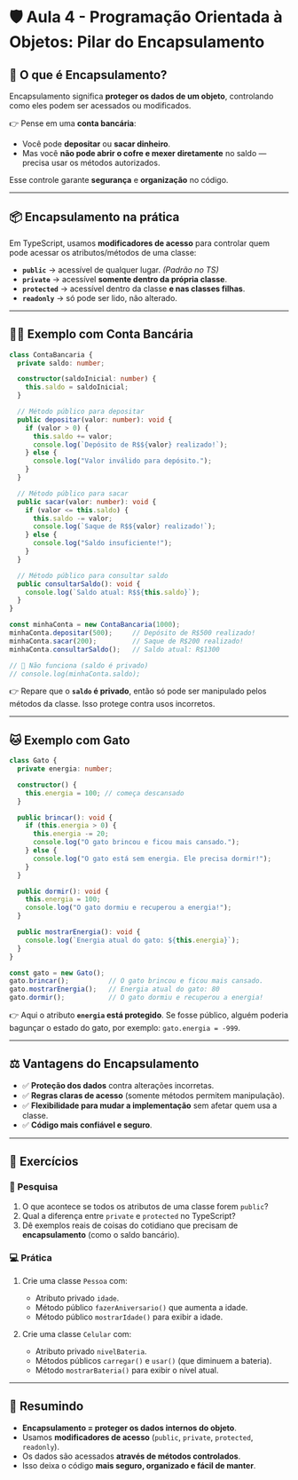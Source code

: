 # 🛡️ Aula 4 - Programação Orientada à Objetos: Pilar do Encapsulamento

## 🤔 O que é Encapsulamento?

Encapsulamento significa **proteger os dados de um objeto**, controlando como eles podem ser acessados ou modificados.

👉 Pense em uma **conta bancária**:

* Você pode **depositar** ou **sacar dinheiro**.
* Mas você **não pode abrir o cofre e mexer diretamente** no saldo — precisa usar os métodos autorizados.

Esse controle garante **segurança** e **organização** no código.

---

## 📦 Encapsulamento na prática

Em TypeScript, usamos **modificadores de acesso** para controlar quem pode acessar os atributos/métodos de uma classe:

* **`public`** → acessível de qualquer lugar. *(Padrão no TS)*
* **`private`** → acessível **somente dentro da própria classe**.
* **`protected`** → acessível dentro da classe **e nas classes filhas**.
* **`readonly`** → só pode ser lido, não alterado.

---

## 👨‍💻 Exemplo com Conta Bancária

```ts
class ContaBancaria {
  private saldo: number;

  constructor(saldoInicial: number) {
    this.saldo = saldoInicial;
  }

  // Método público para depositar
  public depositar(valor: number): void {
    if (valor > 0) {
      this.saldo += valor;
      console.log(`Depósito de R$${valor} realizado!`);
    } else {
      console.log("Valor inválido para depósito.");
    }
  }

  // Método público para sacar
  public sacar(valor: number): void {
    if (valor <= this.saldo) {
      this.saldo -= valor;
      console.log(`Saque de R$${valor} realizado!`);
    } else {
      console.log("Saldo insuficiente!");
    }
  }

  // Método público para consultar saldo
  public consultarSaldo(): void {
    console.log(`Saldo atual: R$${this.saldo}`);
  }
}

const minhaConta = new ContaBancaria(1000);
minhaConta.depositar(500);     // Depósito de R$500 realizado!
minhaConta.sacar(200);         // Saque de R$200 realizado!
minhaConta.consultarSaldo();   // Saldo atual: R$1300

// 🚫 Não funciona (saldo é privado)
// console.log(minhaConta.saldo);
```

👉 Repare que o **`saldo` é privado**, então só pode ser manipulado pelos métodos da classe. Isso protege contra usos incorretos.

---

## 🐱 Exemplo com Gato

```ts
class Gato {
  private energia: number;

  constructor() {
    this.energia = 100; // começa descansado
  }

  public brincar(): void {
    if (this.energia > 0) {
      this.energia -= 20;
      console.log("O gato brincou e ficou mais cansado.");
    } else {
      console.log("O gato está sem energia. Ele precisa dormir!");
    }
  }

  public dormir(): void {
    this.energia = 100;
    console.log("O gato dormiu e recuperou a energia!");
  }

  public mostrarEnergia(): void {
    console.log(`Energia atual do gato: ${this.energia}`);
  }
}

const gato = new Gato();
gato.brincar();          // O gato brincou e ficou mais cansado.
gato.mostrarEnergia();   // Energia atual do gato: 80
gato.dormir();           // O gato dormiu e recuperou a energia!
```

👉 Aqui o atributo **`energia` está protegido**. Se fosse público, alguém poderia bagunçar o estado do gato, por exemplo: `gato.energia = -999`.

---

## ⚖️ Vantagens do Encapsulamento

* ✅ **Proteção dos dados** contra alterações incorretas.
* ✅ **Regras claras de acesso** (somente métodos permitem manipulação).
* ✅ **Flexibilidade para mudar a implementação** sem afetar quem usa a classe.
* ✅ **Código mais confiável e seguro**.

---

## 📝 Exercícios

### 🔎 Pesquisa

1. O que acontece se todos os atributos de uma classe forem `public`?
2. Qual a diferença entre `private` e `protected` no TypeScript?
3. Dê exemplos reais de coisas do cotidiano que precisam de **encapsulamento** (como o saldo bancário).

### 💻 Prática

1. Crie uma classe `Pessoa` com:

   * Atributo privado `idade`.
   * Método público `fazerAniversario()` que aumenta a idade.
   * Método público `mostrarIdade()` para exibir a idade.

2. Crie uma classe `Celular` com:

   * Atributo privado `nivelBateria`.
   * Métodos públicos `carregar()` e `usar()` (que diminuem a bateria).
   * Método `mostrarBateria()` para exibir o nível atual.

---

## 🎯 Resumindo

* **Encapsulamento = proteger os dados internos do objeto**.
* Usamos **modificadores de acesso** (`public`, `private`, `protected`, `readonly`).
* Os dados são acessados **através de métodos controlados**.
* Isso deixa o código **mais seguro, organizado e fácil de manter**.
